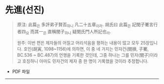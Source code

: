 # 先進(선진)

> 原注: 此篇<sub>은</sub> 多評弟子賢否<sub>하니</sub> 凡二十五章<sub>이라</sub>. 胡氏曰 此篇<sub>은</sub> 記閔子騫言行者四<sub>요</sub> 而其一<sub>은</sub> 直稱閔子<sub>하니</sub> 疑閔氏門人所記也<sub>라</sub>.
> 
> 원주: 이번 편은 제자들의 어질고 어리석음을 평하는 내용이 많고 모두 25장입니다. 호인(胡寅, 1098~1156)에 의하면, 이 중 네 가지는 민자건(閔損, 子騫, BC.536 ~ BC.487)의 언행을 기록한 것인데, 그중 하나는 그를 민자(閔子)이라고 호칭하니 아마도 민자건의 제자 중 한 명이 기록했을 것이라 추정합니다.

* PDF 파일

---
